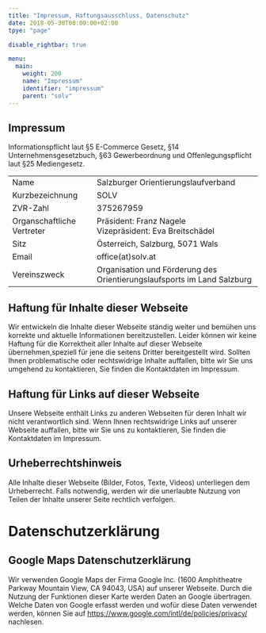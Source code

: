 ```yaml
---
title: "Impressum, Haftungsausschluss, Datenschutz"
date: 2018-05-30T00:00:00+02:00
tpye: "page"

disable_rightbar: true

menu:
  main:
    weight: 200
    name: "Impressum"
    identifier: "impressum"
    parent: "solv"
---
```


## Impressum

Informationspflicht laut §5 E-Commerce Gesetz, §14 Unternehmensgesetzbuch, §63 Gewerbeordnung und Offenlegungspflicht laut §25 Mediengesetz.

<table class="uk-table uk-table-divider uk-table-striped">
    <tbody>
        <tr>
            <td>Name</td>
            <td>Salzburger Orientierungslaufverband</td>
        </tr>
        <tr>
            <td>Kurzbezeichnung</td>
            <td>SOLV</td>
        </tr>
        <tr>
            <td>ZVR-Zahl</td>
            <td>375267959</td>
        </tr>
        <tr>
            <td>Organschaftliche Vertreter</td>
            <td>Präsident: Franz Nagele<br/>Vizepräsident: Eva Breitschädel</td>
        </tr>
        <tr>
            <td>Sitz</td>
            <td>Österreich, Salzburg, 5071 Wals</td>
        </tr>
        <tr>
            <td>Email</td>
            <td>office(at)solv.at</td>
        </tr>
        <tr>
            <td>Vereinszweck</td>
            <td>Organisation und Förderung des Orientierungslaufsports im Land Salzburg</td>
        </tr>
    </tbody>
</table>

## Haftung für Inhalte dieser Webseite

Wir entwickeln die Inhalte dieser Webseite ständig weiter und bemühen uns korrekte und aktuelle Informationen bereitzustellen. Leider können wir keine Haftung für die Korrektheit aller Inhalte auf dieser Webseite übernehmen,speziell für jene die seitens Dritter bereitgestellt wird. Sollten Ihnen problematische oder rechtswidrige Inhalte auffallen, bitte wir Sie uns umgehend zu kontaktieren, Sie finden die Kontaktdaten im Impressum.

## Haftung für Links auf dieser Webseite
Unsere Webseite enthält Links zu anderen Webseiten für deren Inhalt wir nicht verantwortlich sind. Wenn Ihnen rechtswidrige Links auf unserer Webseite auffallen, bitte wir Sie uns zu kontaktieren, Sie finden die Kontaktdaten im Impressum.

## Urheberrechtshinweis
Alle Inhalte dieser Webseite (Bilder, Fotos, Texte, Videos) unterliegen dem Urheberrecht. Falls notwendig, werden wir die unerlaubte Nutzung von Teilen der Inhalte unserer Seite rechtlich verfolgen.

# Datenschutzerklärung

## Google Maps Datenschutzerklärung

Wir verwenden Google Maps der Firma Google Inc. (1600 Amphitheatre Parkway Mountain View, CA 94043, USA) auf unserer Webseite. Durch die Nutzung der Funktionen dieser Karte werden Daten an Google übertragen. Welche Daten von Google erfasst werden und wofür diese Daten verwendet werden, können Sie auf https://www.google.com/intl/de/policies/privacy/ nachlesen.